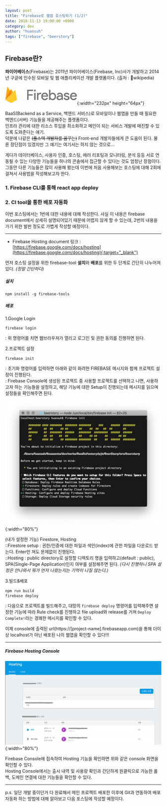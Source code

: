 ```yaml
---
layout: post 
title: "Firebase로 웹앱 호스팅하기 (1/2)" 
date: 2018-11-13 19:00:00 +0900
category: dev
author: "huansuh"
tags: ["firebase", "beerstory"]
---
```




## Firebase란?

**파이어베이스**(Firebase)는 2011년 파이어베이스(Firebase, Inc)사가 개발하고 2014년 구글에 인수된 모바일 및 웹 애플리케이션 개발 플랫폼이다. (출처 : wikipedia)

![](/files/firebase_logo.png){:width="232px" height="64px"}



BaaS(Backend as a Service, 백엔드 서비스)로 모바일이나 웹앱을 만들 때 필요한 백엔드(서버) 기능들을 제공해주는 플랫폼이다.<br/>인프라 관리에 대한 리소스 투입을 최소화하고 메인이 되는 서비스 개발에 매진할 수 있도록 도와준다는 얘기. <br/>덕분에 나같은 ~~(풀스택 개발자를 꿈꾸는)~~ Front-end 개발자들에게 큰 도움이 된다. 물론 장단점이 있겠지만 그 얘기는 여기서는 하지 않는 것으로...

게다가 데이터베이스, 사용자 인증, 호스팅, 에러 리포팅과 모니터링, 분석 등등 서로 연동될 수 있는 다양한 기능들을 하나의 콘솔에서 접근할 수 있다는 것도 엄청난 장점이다.<br/>그동안 다른 기능들은 많이 사용해 봤는데 이번에 처음 사용해보는 호스팅에 대해 2회에 걸쳐서 사용법을 작성해보고자 한다.

### 1. Firebase CLI를 통해 react app deploy

### 2. CI tool을 통한 배포 자동화



이번 포스팅에서는 1번에 대한 내용에 대해 작성한다. 사실 이 내용은 firebase document에서 상세히 설명되어있기 때문에 어렵지 않게 할 수 있는데, 2번의 내용을 가기 위한 발판 정도로 가볍게 작성할 예정이다.

---

* Firebase Hosting document 링크 : [https://firebase.google.com/docs/hosting](https://firebase.google.com/docs/hosting){:target="_blank"}

먼저 호스팅 설정을 위한 firebase-tool **설치**와 **배포**를 위한 두 단계로 간단히 나누어져 있다. *(정말 간단하다)*

##### 설치

```
npm install -g firebase-tools
```



##### 배포

1.Google Login

```
firebase login
```

: 위 명령어를 치면 웹브라우져가 열리고 로그인 및 권한 동의를 진행하면 된다.

2.프로젝트 설정

```
firebase init
```

: 초기화 명령어를 입력하면 아래와 같이 화려한 FIREBASE 메시지와 함께 프로젝트 설정이 진행된다.<br>: Firebase Console에 생성된 프로젝트 중 사용할 프로젝트를 선택하고 나면, 사용하고자 하는 기능들을 설정하고, 해당 기능에 대한 Setup이 진행되는데 메시지를 읽으며 설정들을 확인해주면 된다.

![](/files/firebase_hosting_init.png){:width="80%"}

(내가 설정한 기능) Firestore, Hosting<br/>::Firestore setup : 권한/인증에 대한 파일과 색인(index)에 관한 파일을 다운로드 받는다. Enter만 쳐도 문제없이 진행된다.<br>::Hosting : public directory로 설정할 디렉토리 명을 입력하고(default : public), SPA(Single-Page Application)인지 여부를 설정해주면 된다. *(다시 진행하니 SPA 설정은 안나와서 뭐가 먼저 나왔는지는 기억이 나질 않는다.)* 

3.빌드&배포

```
npm run build
firebase deploy
```

: 다음으로 프로젝트를 빌드해주고, 대망의 `firebase deploy` 명령어를 입력해주면 설정한 기능에 따라 Rule check를 진행하고 file upload와 release를 거쳐 `Deploy Complete!`라는 경쾌한 메시지를 확인할 수 있다.

이제 console에 출력된 url(https://[project-name].firebaseapp.com)을 통해 더이상 localhost가 아닌 배포된 나의 웹앱을 확인할 수 있다!!!

---



##### Firebase Hosting Console

![](/files/firebase_hosting_console.png){:width="80%"}

Firebase Console에 접속하여 Hosting 기능을 확인하면 위와 같은 console 화면을 확인할 수 있다.<br>Hosting Console에서는 출시 내역 및 사용량 확인과 간단하게 원클릭으로 가능한 롤백, 도메인 연결에 대한 기능들을 확인할 수 있다.



---



p.s. 일단 개발 중이던거 다 완료해서 메인 프로젝트 배포한 이후에 Git과 연동하여 배포 자동화 하는 방법에 대해 알아보고 다음 포스팅에 작성할 예정이다.